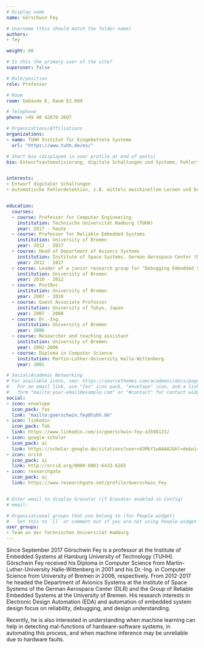 ```yaml
---
# Display name
name: Görschwin Fey

# Username (this should match the folder name)
authors:
- fey

weight: 60

# Is this the primary user of the site?
superuser: false

# Role/position
role: Professor

# Room
room: Gebäude E, Raum E2.089

# Telephone
phone: +49 40 42878-3697

# Organizations/Affiliations
organizations:
- name: TUHH Institut für Eingebettete Systeme
  url: "https://www.tuhh.de/es/"

# Short bio (displayed in user profile at end of posts)
bio: Entwurfsautomatisierung, digitale Schaltungen und Systeme, Fehlertoleranz, Robustheit


interests:
- Entwurf digitaler Schaltungen
- Automatische Fehlerdetektion, z.B. mittels maschinellem Lernen und beim Einsatz von Lernalgorithmen


education:
  courses:
  - course: Professor for Computer Engineering
    institution: Technische Universität Hamburg (TUHH)
    year: 2017 - heute
  - course: Professor for Reliable Embedded Systems
    institution: University of Bremen
    year: 2012 - 2017
  - course: Head of Department of Avioncs Systems
    institution: Institute of Space Systems, German Aerospace Center (DLR)
    year: 2012 - 2017
  - course: Leader of a junior research group for "Debugging Embedded Systems"
    institution: University of Bremen
    year: 2010 - 2012
  - course: PostDoc 
    institution: University of Bremen
    year: 2007 - 2010
  - course: Guest Associate Professor
    institution: University of Tokyo, Japan
    year: 2007 - 2008
  - course: Dr.-Ing.
    institution: University of Bremen
    year: 2006
  - course: Researcher and teaching assistant
    institution: University of Bremen
    year: 2002-2006
  - course: Diploma in Computer Science
    institution: Martin-Luther-University Halle-Wittenberg
    year: 2001

# Social/Academic Networking
# For available icons, see: https://sourcethemes.com/academic/docs/page-builder/#icons
#   For an email link, use "fas" icon pack, "envelope" icon, and a link in the
#   form "mailto:your-email@example.com" or "#contact" for contact widget.
social:
- icon: envelope
  icon_pack: fas
  link: "mailto:goerschwin.fey@tuhh.de"
- icon: linkedin
  icon_pack: fab
  link: https://www.linkedin.com/in/goerschwin-fey-a3598123/
- icon: google-scholar
  icon_pack: ai
  link: https://scholar.google.de/citations?user=83MkY1wAAAAJ&hl=de&oi=ao
- icon: orcid
  icon_pack: ai
  link: http://orcid.org/0000-0001-6433-6265
- icon: researchgate
  icon_pack: ai
  link: https://www.researchgate.net/profile/Goerschwin_Fey


# Enter email to display Gravatar (if Gravatar enabled in Config)
# email:

# Organizational groups that you belong to (for People widget)
#   Set this to `[]` or comment out if you are not using People widget.
user_groups:
- Team an der Technischen Universität Hamburg
---
```


Since September 2017 Görschwin Fey is a professor at the Institute of Embedded Systems at Hamburg University of Technology (TUHH). Görschwin Fey received his Diploma in Computer Science from Martin-Luther-University Halle-Wittenberg in 2001 and his Dr.-Ing. in Computer Science from University of Bremen in 2006, respectively. From 2012-2017 he headed the Department of Avionics Systems at the Institute of Space Systems of the German Aerospace Center (DLR) and the Group of Reliable Embedded Systems at the University of Bremen. His research interests in Electronic Design Automation (EDA) and automation of embedded system design focus on reliability, debugging, and design understanding.

Recently, he is also interested in understanding when machine learning can help in detecting mal-functions of hardware-software systems, in automating this process, and when machine inference may be unreliable due to hardware faults.





